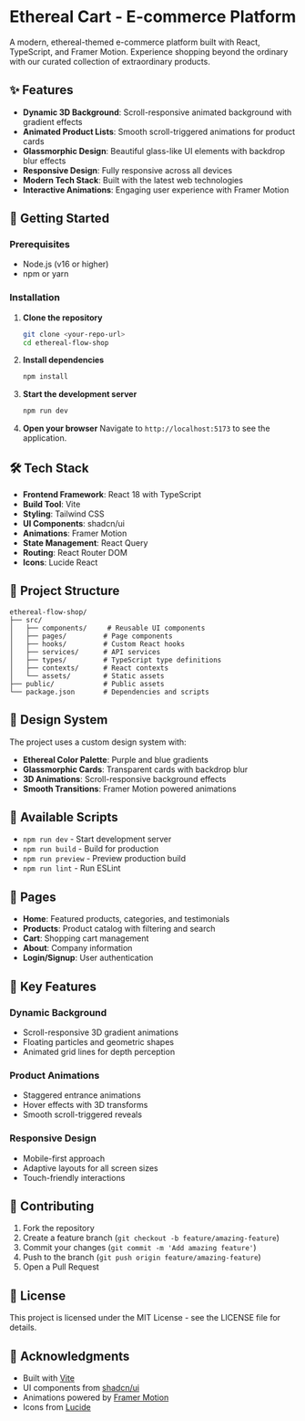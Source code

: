 # Ethereal Cart - E-commerce Platform

A modern, ethereal-themed e-commerce platform built with React, TypeScript, and Framer Motion. Experience shopping beyond the ordinary with our curated collection of extraordinary products.

## ✨ Features

- **Dynamic 3D Background**: Scroll-responsive animated background with gradient effects
- **Animated Product Lists**: Smooth scroll-triggered animations for product cards
- **Glassmorphic Design**: Beautiful glass-like UI elements with backdrop blur effects
- **Responsive Design**: Fully responsive across all devices
- **Modern Tech Stack**: Built with the latest web technologies
- **Interactive Animations**: Engaging user experience with Framer Motion

## 🚀 Getting Started

### Prerequisites

- Node.js (v16 or higher)
- npm or yarn

### Installation

1. **Clone the repository**
   ```bash
   git clone <your-repo-url>
   cd ethereal-flow-shop
   ```

2. **Install dependencies**
   ```bash
   npm install
   ```

3. **Start the development server**
   ```bash
   npm run dev
   ```

4. **Open your browser**
   Navigate to `http://localhost:5173` to see the application.

## 🛠️ Tech Stack

- **Frontend Framework**: React 18 with TypeScript
- **Build Tool**: Vite
- **Styling**: Tailwind CSS
- **UI Components**: shadcn/ui
- **Animations**: Framer Motion
- **State Management**: React Query
- **Routing**: React Router DOM
- **Icons**: Lucide React

## 📁 Project Structure

```
ethereal-flow-shop/
├── src/
│   ├── components/     # Reusable UI components
│   ├── pages/         # Page components
│   ├── hooks/         # Custom React hooks
│   ├── services/      # API services
│   ├── types/         # TypeScript type definitions
│   ├── contexts/      # React contexts
│   └── assets/        # Static assets
├── public/            # Public assets
└── package.json       # Dependencies and scripts
```

## 🎨 Design System

The project uses a custom design system with:

- **Ethereal Color Palette**: Purple and blue gradients
- **Glassmorphic Cards**: Transparent cards with backdrop blur
- **3D Animations**: Scroll-responsive background effects
- **Smooth Transitions**: Framer Motion powered animations

## 🚀 Available Scripts

- `npm run dev` - Start development server
- `npm run build` - Build for production
- `npm run preview` - Preview production build
- `npm run lint` - Run ESLint

## 📱 Pages

- **Home**: Featured products, categories, and testimonials
- **Products**: Product catalog with filtering and search
- **Cart**: Shopping cart management
- **About**: Company information
- **Login/Signup**: User authentication

## 🎯 Key Features

### Dynamic Background
- Scroll-responsive 3D gradient animations
- Floating particles and geometric shapes
- Animated grid lines for depth perception

### Product Animations
- Staggered entrance animations
- Hover effects with 3D transforms
- Smooth scroll-triggered reveals

### Responsive Design
- Mobile-first approach
- Adaptive layouts for all screen sizes
- Touch-friendly interactions

## 🤝 Contributing

1. Fork the repository
2. Create a feature branch (`git checkout -b feature/amazing-feature`)
3. Commit your changes (`git commit -m 'Add amazing feature'`)
4. Push to the branch (`git push origin feature/amazing-feature`)
5. Open a Pull Request

## 📄 License

This project is licensed under the MIT License - see the LICENSE file for details.

## 🙏 Acknowledgments

- Built with [Vite](https://vitejs.dev/)
- UI components from [shadcn/ui](https://ui.shadcn.com/)
- Animations powered by [Framer Motion](https://www.framer.com/motion/)
- Icons from [Lucide](https://lucide.dev/)
